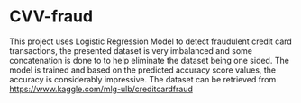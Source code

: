 # CVV-fraud
This project uses Logistic Regression Model to detect fraudulent credit card transactions, the presented dataset is very imbalanced and some concatenation is done to to help eliminate the dataset being one sided. The model is trained and based on the predicted accuracy score values, the accuracy is considerably impressive. 
 The dataset can be retrieved from https://www.kaggle.com/mlg-ulb/creditcardfraud
